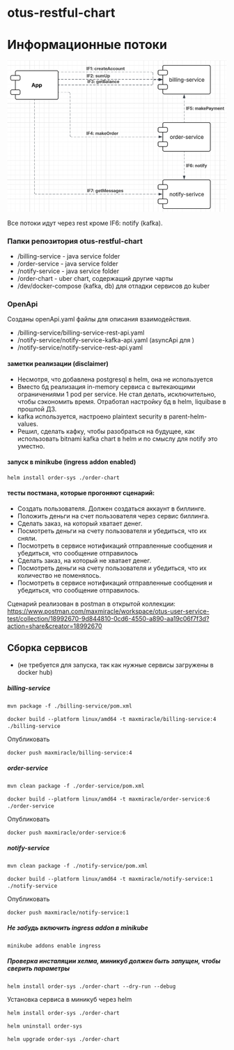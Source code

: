 # otus-restful-chart
# Информационные потоки
![microservices-if-img.png](microservices-if-img.png)

Все потоки идут через rest кроме IF6: notify (kafka).

### Папки репозитория otus-restful-chart
- /billing-service - java service folder
- /order-service - java service folder
- /notify-service - java service folder
- /order-chart - uber chart, содержащий другие чарты
- /dev/docker-compose (kafka, db) для отладки сервисов до kuber

### OpenApi
Созданы openApi.yaml файлы для описания взаимодействия.
- /billing-service/billing-service-rest-api.yaml
- /notify-service/notify-service-kafka-api.yaml (asyncApi для )
- /notify-service/notify-service-rest-api.yaml

#### заметки реализации (disclaimer)
- Несмотря, что добавлена postgresql в helm, она не используется
- Вместо бд реализация in-memory сервиса с вытекающими ограничениями 1 pod per service. 
Не стал делать, исключительно, чтобы сэкономить время. Отработал настройку бд в helm, liquibase в прошлой ДЗ.
- kafka используется, настроено plaintext security в parent-helm-values. 
- Решил, сделать кафку, чтобы разобраться на будущее, как использовать bitnami kafka chart в helm и по смыслу для
notify это уместно.

#### запуск в minikube (ingress addon enabled)
```shell
helm install order-sys ./order-chart
```

#### тесты постмана, которые прогоняют сценарий:

- Создать пользователя. Должен создаться аккаунт в биллинге. 
- Положить деньги на счет пользователя через сервис биллинга.
- Сделать заказ, на который хватает денег.
- Посмотреть деньги на счету пользователя и убедиться, что их сняли.
- Посмотреть в сервисе нотификаций отправленные сообщения и убедиться, что сообщение отправилось
- Сделать заказ, на который не хватает денег.
- Посмотреть деньги на счету пользователя и убедиться, что их количество не поменялось.
- Посмотреть в сервисе нотификаций отправленные сообщения и убедиться, что сообщение отправилось.

Сценарий реализован в postman в открытой коллекции:
https://www.postman.com/maxmiracle/workspace/otus-user-service-test/collection/18992670-9d844810-0cd6-4550-a890-aa19c06f7f3d?action=share&creator=18992670


## Сборка сервисов 
- (не требуется для запуска, так как нужные сервисы загружены в docker hub)
##### billing-service
```shell
mvn package -f ./billing-service/pom.xml
```

```shell
docker build --platform linux/amd64 -t maxmiracle/billing-service:4 ./billing-service
```

Опубликовать
```shell
docker push maxmiracle/billing-service:4
```

##### order-service
```shell
mvn clean package -f ./order-service/pom.xml
```
```shell
docker build --platform linux/amd64 -t maxmiracle/order-service:6 ./order-service
```
Опубликовать
```shell
docker push maxmiracle/order-service:6
```

##### notify-service
```shell
mvn clean package -f ./notify-service/pom.xml
```
```shell
docker build --platform linux/amd64 -t maxmiracle/notify-service:1 ./notify-service
```
Опубликовать
```shell
docker push maxmiracle/notify-service:1
```

##### Не забудь включить ingress addon в minikube
```shell
minikube addons enable ingress
```

##### Проверка инсталяции хелма, миникуб должен быть запущен, чтобы сверить параметры
```shell
helm install order-sys ./order-chart --dry-run --debug
```

Установка сервиса в миникуб через helm
```shell
helm install order-sys ./order-chart
```

```shell
helm uninstall order-sys
```
```shell
helm upgrade order-sys ./order-chart
```